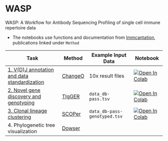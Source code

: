 # WASP
WASP: A Workflow for Antibody Sequencing Profiling of single cell immune repertoire data      
* The notebooks use functions and documentation from [Immcantation](https://immcantation.readthedocs.io/en/stable/), publications linked under `Method`

| Task | Method | Example Input Data  | Notebook | 
| ---- | ---- | ---- | -------- |
| [1. V(D)J annotation and data standardization](https://github.com/yyw-informatics/WASP/blob/main/Immcantation_1_VDJ_Annotation_and_Standardization_with_Change_O_in_Python.ipynb)  | [ChangeO](https://academic.oup.com/bioinformatics/article/31/20/3356/195677) | 10x result files | [![Open In Colab](https://colab.research.google.com/assets/colab-badge.svg)](https://colab.research.google.com/github/yyw-informatics/WASP/blob/main/Immcantation_1_VDJ_Annotation_and_Standardization_with_Change_O_in_Python.ipynb)
| [2. Novel gene discovery and genotyping](https://github.com/yyw-informatics/WASP/blob/main/Immcantation_2_Novel_V_gene_alleles_with_TIgGER_in_R.ipynb) | [TIgGER](https://www.pnas.org/doi/10.1073/pnas.1417683112) | `data_db-pass.tsv` |[![Open In Colab](https://colab.research.google.com/assets/colab-badge.svg)](https://colab.research.google.com/github/yyw-informatics/WASP/blob/main/Immcantation_2_Novel_V_gene_alleles_with_TIgGER_in_R.ipynb)|
| [3. Clonal lineage clustering](https://github.com/yyw-informatics/WASP/blob/main/Immcantation_3_Clonal_lineages_clustering_with_SHazaM_and_SCOPer_in_R.ipynb) | [SCOPer](https://journals.plos.org/ploscompbiol/article?id=10.1371/journal.pcbi.1007977) |  `data_db-pass-genotyped.tsv`   | [![Open In Colab](https://colab.research.google.com/assets/colab-badge.svg)](https://colab.research.google.com/github/yyw-informatics/WASP/blob/main/Immcantation_3_Clonal_lineages_clustering_with_SHazaM_and_SCOPer_in_R.ipynb)   |
| 4. Phylogenetic tree visualization |[Dowser](https://journals.plos.org/ploscompbiol/article?id=10.1371/journal.pcbi.1009885)   |   | 

